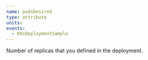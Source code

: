 ```yaml
---
name: podsDesired
type: attribute
units:
events:
  - K8sDeploymentSample
---
```


Number of replicas that you defined in the deployment.